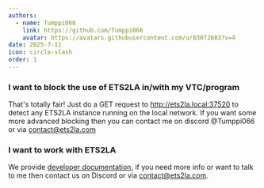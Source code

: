```yaml
---
authors: 
  - name: Tumppi066
    link: https://github.com/Tumppi066
    avatar: https://avatars.githubusercontent.com/u/83072683?v=4
date: 2025-7-11
icon: circle-slash
order: 1
---
```

### I want to block the use of ETS2LA in/with my VTC/program
That's totally fair! Just do a GET request to http://ets2la.local:37520 to detect any ETS2LA instance running on the local network.
If you want some more advanced blocking then you can contact me on discord @Tumppi066 or via contact@ets2la.com

### I want to work with ETS2LA
We provide [developer documentation](https://ets2la.com/developers), if you need more info or want to talk to me then contact us on Discord or via contact@ets2la.com.